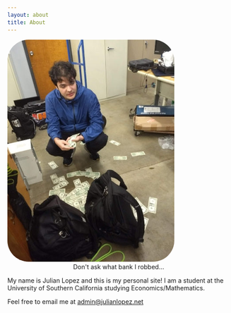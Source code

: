 ```yaml
---
layout: about
title: About
---
```


<picture>
  <img src="/images/profile_photo.jpg" alt="A picture of young me with a dumb look on my face and a bunch on cash on the floor" style="border: none; border-radius: 3rem;"/>
  <figcaption style="text-align:center">Don't ask what bank I robbed...</figcaption>
</picture>


My name is Julian Lopez and this is my personal site! I am a student at the University of Southern California studying Economics/Mathematics.

Feel free to email me at <a href="mailto:admin@julianlopez.net">admin@julianlopez.net</a>
